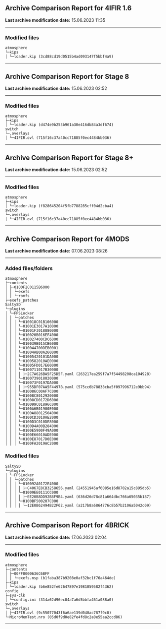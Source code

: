 <h2>Archive Comparison Report for <b>4IFIR 1.6</b></h2><b>Last archive modification date:</b> 15.06.2023 11:35<hr>

<h3>Modified files</h3>
<code>atmosphere
└─kips
│ └─loader.kip (3cd88cd19d0515b4ad093147f5bbf4a9)
</code>
<hr>

<h2>Archive Comparison Report for <b>Stage 8</b></h2><b>Last archive modification date:</b> 15.06.2023 02:52<hr>

<h3>Modified files</h3>
<code>atmosphere
├─kips
│ └─loader.kip (d474e9b253b961a30e416db84a3df674)
switch
└─.overlays
│ └─4IFIR.ovl (715f16c37a40cc71885f0ec4484bb036)
</code>
<hr>

<h2>Archive Comparison Report for <b>Stage 8+</b></h2><b>Last archive modification date:</b> 15.06.2023 02:52<hr>

<h3>Modified files</h3>
<code>atmosphere
├─kips
│ └─loader.kip (f828645204f5fb7788285cff04d2cba4)
switch
└─.overlays
│ └─4IFIR.ovl (715f16c37a40cc71885f0ec4484bb036)
</code>
<hr>

<h2>Archive Comparison Report for <b>4MODS</b></h2><b>Last archive modification date:</b> 07.06.2023 08:26<hr>

<h3>Added files/folders</h3>
<code>atmosphere
├─contents
│ ├─0100F2C0115B6000
│ │ └─exefs
│ │ └─romfs
├─exefs_patches
SaltySD
└─plugins
│ └─FPSLocker
│ │ └─patches
│ │ │ └─010018C01B106000
│ │ │ └─01001E3017A10000
│ │ │ └─01001F3018880000
│ │ │ └─010020B016EF4000
│ │ │ └─010027400CDC6000
│ │ │ └─010039B015CB6000
│ │ │ └─010044700DEB0001
│ │ │ └─01004AB00A260000
│ │ │ └─01005420101DA000
│ │ │ └─0100582010AE0000
│ │ │ └─01005FD017E60000
│ │ │ └─0100711017B30000
│ │ │ │ ├─2C7A626BA5F25D5F.yaml (263217ea259f7a7f54498208ca104928)
│ │ │ └─0100739018020000
│ │ │ └─010073F0197DA000
│ │ │ │ ├─955DF07AA5F4497B.yaml (575cc6b78838cba5f097996712e9bb94)
│ │ │ └─010086C00AF7C000
│ │ │ └─01008C8012920000
│ │ │ └─01008CD0172D6000
│ │ │ └─010099C01896C000
│ │ │ └─0100A6B01900E000
│ │ │ └─0100A88012504000
│ │ │ └─0100CD3010AE2000
│ │ │ └─0100D3C010DE8000
│ │ │ └─0100D4A00B284000
│ │ │ └─0100E5900F49A000
│ │ │ └─0100E66010ADE000
│ │ │ └─0100E87017D0E000
│ │ │ └─0100FA2019AC2000
</code>
<h3>Modified files</h3>
<code>SaltySD
└─plugins
│ └─FPSLocker
│ │ └─patches
│ │ │ └─010092A0172E4000
│ │ │ │ ├─C4067E8CB3258656.yaml (24551945af6085e16d8702a15c895db5)
│ │ │ └─01009EE0111CC000
│ │ │ │ ├─EE20B8DD92B8F9B4.yaml (636d26d78c81a664dbc766a65035b187)
│ │ │ └─0100BF500207C000
│ │ │ │ └─12E0B62494B22F62.yaml (a217b8a6864776c8b57b2106a5042c09)
</code>
<hr>

<h2>Archive Comparison Report for <b>4BRICK</b></h2><b>Last archive modification date:</b> 17.06.2023 02:04<hr>

<h3>Modified files</h3>
<code>atmosphere
├─contents
│ ├─00FF0000636C6BFF
│ │ └─exefs.nsp (b1faba387b9208e0af32bc1f76a464de)
├─kips
│ └─loader.kip (b6e852fe62647897e1981059582f4362)
config
├─sys-clk
│ └─config.ini (314a62d96ec04a7a6d5bbfa461a088a0)
switch
└─.overlays
│ ├─4IFIR.ovl (9c55077043f6a6ae139d040ac787f9c0)
└─MicroMemTest.nro (05d0f9d0e82fe4fd8c2a0e55aa2ccd86)
</code>
<hr>


